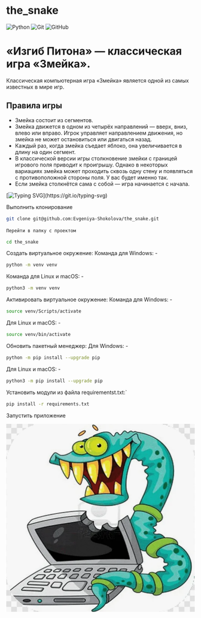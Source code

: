 # the_snake

![Python](https://img.shields.io/badge/python-3670A0?style=for-the-badge&logo=python&logoColor=ffdd54)
![Git](https://img.shields.io/badge/git-%23F05033.svg?style=for-the-badge&logo=git&logoColor=white)
![GitHub](https://img.shields.io/badge/github-%23121011.svg?style=for-the-badge&logo=github&logoColor=white)

# «Изгиб Питона» — классическая игра «Змейка».
Классическая компьютерная игра «Змейка» является одной из самых известных в мире игр. 
## Правила игры
- Змейка состоит из сегментов.
- Змейка движется в одном из четырёх направлений — вверх, вниз, влево или вправо. Игрок управляет направлением движения, но змейка не может остановиться или двигаться назад.
- Каждый раз, когда змейка съедает яблоко, она увеличивается в длину на один сегмент.
- В классической версии игры столкновение змейки с границей игрового поля приводит к проигрышу. Однако в некоторых вариациях змейка может проходить сквозь одну стену и появляться с противоположной стороны поля. У вас будет именно так.
- Если змейка столкнётся сама с собой — игра начинается с начала.

[![Typing SVG](https://readme-typing-svg.herokuapp.com?color=%236BCF7&lines=Как+запустить+проект+Змейку:)](https://git.io/typing-svg)

Выполнить клонирование
```bash
git clone git@github.com:Evgeniya-Shokolova/the_snake.git
```
`Перейти в папку с проектом` 
```bash
cd the_snake
```
Создать виртуальное окружение:
   Команда для Windows: -
```bash
python -m venv venv
```
Команда для Linux и macOS: - 
```bash
python3 -m venv venv
```
Активировать виртуальное окружение:
   Команда для Windows: -
```bash
source venv/Scripts/activate
```
Для Linux и macOS: -
```bash
source venv/bin/activate
```
Обновить пакетный менеджер:
   Для Windows: -
```bash
python -m pip install --upgrade pip
```
Для Linux и macOS: -
```bash
python3 -m pip install --upgrade pip
```
Установить модули из файла requirementst.txt:`
```bash
pip install -r requirements.txt
```

Запустить приложение

![image](image.png)